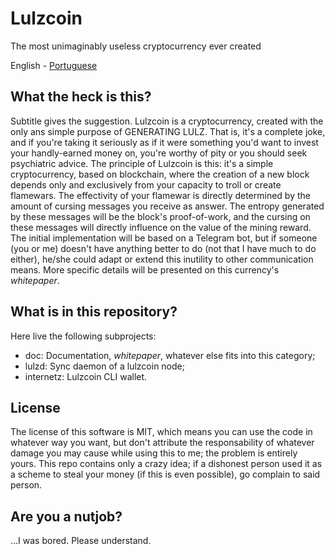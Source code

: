 # Lulzcoin
The most unimaginably useless cryptocurrency ever created

English - [Portuguese](README-ptbr.md)

## What the heck is this?
Subtitle gives the suggestion. Lulzcoin is a cryptocurrency, created with the only ans simple purpose of GENERATING LULZ. That is, it's a complete joke, and if you're taking it seriously as if it were something you'd want to invest your handly-earned money on, you're worthy of pity or you should seek psychiatric advice.
The principle of Lulzcoin is this: it's a simple cryptocurrency, based on blockchain, where the creation of a new block depends only and exclusively from your capacity to troll or create flamewars. The effectivity of your flamewar is directly determined by the amount of cursing messages you receive as answer. The entropy generated by these messages will be the block's proof-of-work, and the cursing on these messages will directly influence on the value of the mining reward.
The initial implementation will be based on a Telegram bot, but if someone (you or me) doesn't have anything better to do (not that I have much to do either), he/she could adapt or extend this inutility to other communication means.
More specific details will be presented on this currency's *whitepaper*.

## What is in this repository?
Here live the following subprojects:
- doc: Documentation, *whitepaper*, whatever else fits into this category;
- lulzd: Sync daemon of a lulzcoin node;
- internetz: Lulzcoin CLI wallet.

## License
The license of this software is MIT, which means you can use the code in whatever way you want, but don't attribute the responsability of whatever damage you may cause while using this to me; the problem is entirely yours. This repo contains only a crazy idea; if a dishonest person used it as a scheme to steal your money (if this is even possible), go complain to said person.

## Are you a nutjob?
...I was bored. Please understand.
